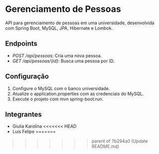 # Gerenciamento de Pessoas

API para gerenciamento de pessoas em uma universidade, desenvolvida com Spring Boot, MySQL, JPA, Hibernate e Lombok.

## Endpoints
- *POST /api/pessoas*: Cria uma nova pessoa.
- *GET /api/pessoas/{id}*: Busca uma pessoa por ID.

## Configuração
1. Configure o MySQL com o banco universidade.
2. Atualize o application.properties com as credenciais do MySQL.
3. Execute o projeto com mvn spring-boot:run.

## Integrantes
- Giulia Karolina
<<<<<<< HEAD
- Luis Felipe
=======
>>>>>>> parent of 7b294a0 (Update README.md)
